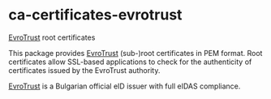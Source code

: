 # ca-certificates-evrotrust
[EvroTrust](https://www.evrotrust.com/landing/en) root certificates

This package provides [EvroTrust](https://www.evrotrust.com/landing/en) (sub-)root certificates in PEM format. Root certificates allow SSL-based applications to check for the authenticity of certificates issued by the EvroTrust authority.

[EvroTrust](https://www.evrotrust.com/landing/en) is a Bulgarian official eID issuer with full eIDAS compliance.
